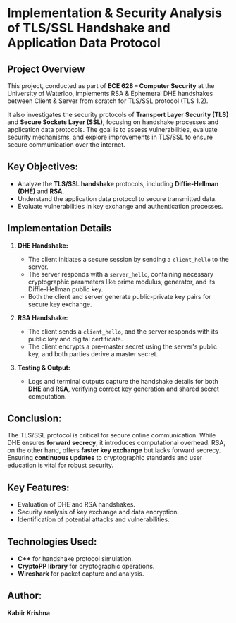# Implementation & Security Analysis of TLS/SSL Handshake and Application Data Protocol

## Project Overview
This project, conducted as part of **ECE 628 – Computer Security** at the University of Waterloo, implements RSA & Ephemeral DHE handshakes between Client & Server from scratch for TLS/SSL protocol (TLS 1.2).

It also investigates the security protocols of **Transport Layer Security (TLS)** and **Secure Sockets Layer (SSL)**, focusing on handshake processes and application data protocols. The goal is to assess vulnerabilities, evaluate security mechanisms, and explore improvements in TLS/SSL to ensure secure communication over the internet.

## Key Objectives:
- Analyze the **TLS/SSL handshake** protocols, including **Diffie-Hellman (DHE)** and **RSA**.
- Understand the application data protocol to secure transmitted data.
- Evaluate vulnerabilities in key exchange and authentication processes.
  
## Implementation Details
1. **DHE Handshake:**
   - The client initiates a secure session by sending a `client_hello` to the server. 
   - The server responds with a `server_hello`, containing necessary cryptographic parameters like prime modulus, generator, and its Diffie-Hellman public key.
   - Both the client and server generate public-private key pairs for secure key exchange.
  
2. **RSA Handshake:**
   - The client sends a `client_hello`, and the server responds with its public key and digital certificate.
   - The client encrypts a pre-master secret using the server's public key, and both parties derive a master secret.
  
3. **Testing & Output:**
   - Logs and terminal outputs capture the handshake details for both **DHE** and **RSA**, verifying correct key generation and shared secret computation.

## Conclusion:
The TLS/SSL protocol is critical for secure online communication. While DHE ensures **forward secrecy**, it introduces computational overhead. RSA, on the other hand, offers **faster key exchange** but lacks forward secrecy. Ensuring **continuous updates** to cryptographic standards and user education is vital for robust security.

## Key Features:
- Evaluation of DHE and RSA handshakes.
- Security analysis of key exchange and data encryption.
- Identification of potential attacks and vulnerabilities.

## Technologies Used:
- **C++** for handshake protocol simulation.
- **CryptoPP library** for cryptographic operations.
- **Wireshark** for packet capture and analysis.

## Author:
**Kabiir Krishna**
